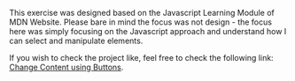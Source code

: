 This exercise was designed based on the Javascript Learning Module of MDN Website. 
Please bare in mind the focus was not design - the focus here was simply focusing on the Javascript approach and understand how I can select and manipulate elements.

If you wish to check the project like, feel free to check the following link: [Change Content using Buttons](https://anamateusn.github.io/changeImageWithButtonJS).  

 